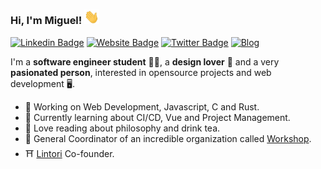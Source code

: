 ### Hi, I'm Miguel!  <img src="https://raw.githubusercontent.com/MiguelRAvila/MiguelRAvila/master/img/wave.gif" width="24px">

[![Linkedin Badge](https://img.shields.io/badge/-miguellravila-blue?style=flat-square&logo=Linkedin&logoColor=white&color=668E7D&link=https://www.linkedin.com/in/MiguelRAvila/)](https://www.linkedin.com/in/miguellravila/) [![Website Badge](https://img.shields.io/badge/-miguelravila.me-1ca0f1?style=flat-square&color=668E7D&logoColor=white&link=http://miguelravila.me/)](http://miguelravila.me/)  [![Twitter Badge](https://img.shields.io/badge/-@migueravila-1ca0f1?style=flat-square&color=668E7D&logo=twitter&logoColor=white&link=https://twitter.com/migueravila)](https://twitter.com/migueravila) 
[![Blog](https://img.shields.io/badge/-MyBlog-blue?style=flat-square&logo=Hashnode&logoColor=white&color=668E7D&link=https://miguelravila.hashnode.dev/)](https://miguelravila.hashnode.dev/)

I'm a **software engineer student** 👨‍💻, a **design lover** 🎨 and a very **pasionated person**, interested in opensource projects and web development 
🖥️. 

- 🚀 Working on Web Development, Javascript, C and Rust.
- 🌱 Currently learning about CI/CD, Vue and Project Management.
- 🍵 Love reading about philosophy and drink tea.
- 🌟 General Coordinator of an incredible organization called [Workshop](https://workshoptechnology.github.io/WorkshopLanding/).
- ⛩️ [Lintori](https://lintori.vercel.app) Co-founder.
